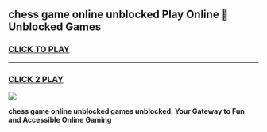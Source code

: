 
## chess game online unblocked Play Online 👋 Unblocked Games
<h3>
<a href="https://premium.freeplayer.one?title=chess_game_online_unblocked&ref=19F">CLICK TO PLAY</a></h3>
<hr>

<h3>
<a href="https://premium.freeplayer.one?title=chess_game_online_unblocked&ref=19F">CLICK 2 PLAY</a>
  
</h3>

<a href="https://premium.freeplayer.one?title=chess_game_online_unblocked&ref=19F"><img src="https://clearcache.store/games.png"></a>


**chess game online unblocked games unblocked: Your Gateway to Fun and Accessible Online Gaming**
